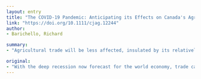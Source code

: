 ```yaml
---
layout: entry
title: "The COVID-19 Pandemic: Anticipating its Effects on Canada's Agricultural Trade"
link: "https://doi.org/10.1111/cjag.12244"
author:
- Barichello, Richard

summary:
- "Agricultural trade will be less affected, insulated by its relatively low income elasticities of demand. A drop in the range of 12 to 20 percent in real trade value should be expected. Livestock, pulses, and horticulture can be expected to face a larger decline in trade prospects and revenues. The threat stems from the risk of wheat export bans by Russia and Kazakhstan, due to the resulting increase in wheat prices."

original:
- "With the deep recession now forecast for the world economy, trade can be expected to fall even more steeply. Agricultural trade will be less significantly affected, being insulated by its relatively low income elasticities of demand. However, a drop in the range of 12 to 20 percent in real trade value should be expected. Canada can be expected to share in this, but, within agricultural exports, cereals will be least affected. This minimal expected impact to cereals stems from the risk of wheat export bans by Russia and Kazakhstan, due to the resulting increase in wheat prices. Livestock, pulses, and horticulture can be expected to face a larger decline in trade prospects and revenues. An equally large threat to falling incomes in our trade partners is their policy responses, particularly the potential increase in import restrictions. These may take the form of more costly inspections, tightened SPS and food safety regulations, and protectionist measures from competing domestic producers. This article is protected by copyright. All rights reserved"
---
```


